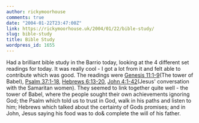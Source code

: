 ```yaml
---
author: rickymoorhouse
comments: true
date: "2004-01-22T23:47:00Z"
link: https://rickymoorhouse.uk/2004/01/22/bible-study/
slug: bible-study
title: Bible Study
wordpress_id: 1655
---
```


Had a brilliant bible study in the Barrio today, looking at the 4 different set readings for today. It was really cool - I got a lot from it and felt able to contribute which was good. The readings were [Genesis 11:1-9](http://bible.gospelcom.net/bible?passage=Genesis+11:1-9&version=NIV&language=english)(The tower of Babel), [Psalm 37:1-18](http://bible.gospelcom.net/bible?passage=Psalm+37:1-18&version=NIV&language=english), [Hebrews 6:13-20](http://bible.gospelcom.net/bible?passage=Hebrews+6:13-20&version=NIV&language=english), [John 4:1-42](http://bible.gospelcom.net/bible?passage=John+4:1-42&version=NIV&language=english)(Jesus' conversation with the Samaritan women). They seemed to link together quite well - the tower of Babel, where the people sought their own achievements ignoring God; the Psalm which told us to trust in God, walk in his paths and listen to him; Hebrews which talked about the certainty of Gods promises; and in John, Jesus saying his food was to do& complete the will of his father.
